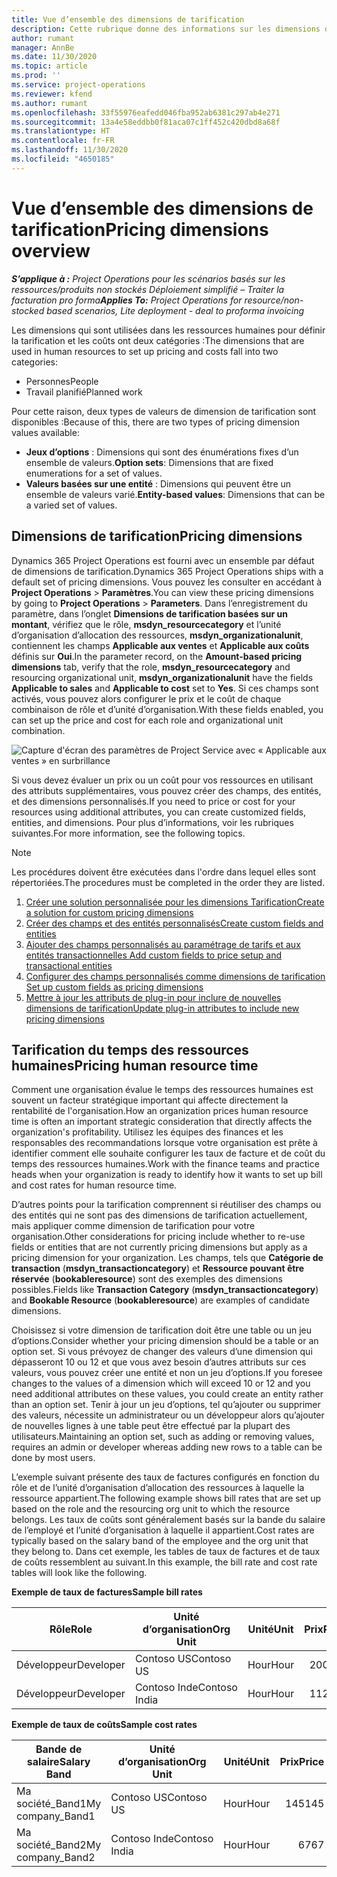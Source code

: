 ```yaml
---
title: Vue d’ensemble des dimensions de tarification
description: Cette rubrique donne des informations sur les dimensions de tarification dans Dynamics 365 Project Operations.
author: rumant
manager: AnnBe
ms.date: 11/30/2020
ms.topic: article
ms.prod: ''
ms.service: project-operations
ms.reviewer: kfend
ms.author: rumant
ms.openlocfilehash: 33f55976eafedd046fba952ab6381c297ab4e271
ms.sourcegitcommit: 13a4e58eddbb0f81aca07c1ff452c420dbd8a68f
ms.translationtype: HT
ms.contentlocale: fr-FR
ms.lasthandoff: 11/30/2020
ms.locfileid: "4650185"
---
```

# <a name="pricing-dimensions-overview"></a><span data-ttu-id="85183-103">Vue d’ensemble des dimensions de tarification</span><span class="sxs-lookup"><span data-stu-id="85183-103">Pricing dimensions overview</span></span>

<span data-ttu-id="85183-104">_**S’applique à :** Project Operations pour les scénarios basés sur les ressources/produits non stockés Déploiement simplifié – Traiter la facturation pro forma_</span><span class="sxs-lookup"><span data-stu-id="85183-104">_**Applies To:** Project Operations for resource/non-stocked based scenarios, Lite deployment - deal to proforma invoicing_</span></span>

<span data-ttu-id="85183-105">Les dimensions qui sont utilisées dans les ressources humaines pour définir la tarification et les coûts ont deux catégories :</span><span class="sxs-lookup"><span data-stu-id="85183-105">The dimensions that are used in human resources to set up pricing and costs fall into two categories:</span></span>

- <span data-ttu-id="85183-106">Personnes</span><span class="sxs-lookup"><span data-stu-id="85183-106">People</span></span>
- <span data-ttu-id="85183-107">Travail planifié</span><span class="sxs-lookup"><span data-stu-id="85183-107">Planned work</span></span>

<span data-ttu-id="85183-108">Pour cette raison, deux types de valeurs de dimension de tarification sont disponibles :</span><span class="sxs-lookup"><span data-stu-id="85183-108">Because of this, there are two types of pricing dimension values available:</span></span>

- <span data-ttu-id="85183-109">**Jeux d’options** : Dimensions qui sont des énumérations fixes d’un ensemble de valeurs.</span><span class="sxs-lookup"><span data-stu-id="85183-109">**Option sets**: Dimensions that are fixed enumerations for a set of values.</span></span>
- <span data-ttu-id="85183-110">**Valeurs basées sur une entité** : Dimensions qui peuvent être un ensemble de valeurs varié.</span><span class="sxs-lookup"><span data-stu-id="85183-110">**Entity-based values**: Dimensions that can be a varied set of values.</span></span>

## <a name="pricing-dimensions"></a><span data-ttu-id="85183-111">Dimensions de tarification</span><span class="sxs-lookup"><span data-stu-id="85183-111">Pricing dimensions</span></span>

<span data-ttu-id="85183-112">Dynamics 365 Project Operations est fourni avec un ensemble par défaut de dimensions de tarification.</span><span class="sxs-lookup"><span data-stu-id="85183-112">Dynamics 365 Project Operations ships with a default set of pricing dimensions.</span></span> <span data-ttu-id="85183-113">Vous pouvez les consulter en accédant à **Project Operations** > **Paramètres**.</span><span class="sxs-lookup"><span data-stu-id="85183-113">You can view these pricing dimensions by going to **Project Operations** > **Parameters**.</span></span> <span data-ttu-id="85183-114">Dans l’enregistrement du paramètre, dans l’onglet **Dimensions de tarification basées sur un montant**, vérifiez que le rôle, **msdyn_resourcecategory** et l’unité d’organisation d’allocation des ressources, **msdyn_organizationalunit**, contiennent les champs **Applicable aux ventes** et **Applicable aux coûts** définis sur **Oui**.</span><span class="sxs-lookup"><span data-stu-id="85183-114">In the parameter record, on the **Amount-based pricing dimensions** tab, verify that the role, **msdyn_resourcecategory** and resourcing organizational unit, **msdyn_organizationalunit** have the fields **Applicable to sales** and **Applicable to cost** set to **Yes**.</span></span> <span data-ttu-id="85183-115">Si ces champs sont activés, vous pouvez alors configurer le prix et le coût de chaque combinaison de rôle et d’unité d’organisation.</span><span class="sxs-lookup"><span data-stu-id="85183-115">With these fields enabled, you can set up the price and cost for each role and organizational unit combination.</span></span>

![Capture d'écran des paramètres de Project Service avec « Applicable aux ventes » en surbrillance](media/PS-OOB-parameters.png)

<span data-ttu-id="85183-117">Si vous devez évaluer un prix ou un coût pour vos ressources en utilisant des attributs supplémentaires, vous pouvez créer des champs, des entités, et des dimensions personnalisés.</span><span class="sxs-lookup"><span data-stu-id="85183-117">If you need to price or cost for your resources using additional attributes, you can create customized fields, entities, and dimensions.</span></span> <span data-ttu-id="85183-118">Pour plus d’informations, voir les rubriques suivantes.</span><span class="sxs-lookup"><span data-stu-id="85183-118">For more information, see the following topics.</span></span> 
  
  > [!NOTE]
  > <span data-ttu-id="85183-119">Les procédures doivent être exécutées dans l'ordre dans lequel elles sont répertoriées.</span><span class="sxs-lookup"><span data-stu-id="85183-119">The procedures must be completed in the order they are listed.</span></span>

1. [<span data-ttu-id="85183-120">Créer une solution personnalisée pour les dimensions Tarification</span><span class="sxs-lookup"><span data-stu-id="85183-120">Create a solution for custom pricing dimensions</span></span>](../sales/create-solution-custompd.md)
2. [<span data-ttu-id="85183-121">Créer des champs et des entités personnalisés</span><span class="sxs-lookup"><span data-stu-id="85183-121">Create custom fields and entities</span></span>](create-custom-fields-entities-pricing-dimensions.md)
3. [<span data-ttu-id="85183-122">Ajouter des champs personnalisés au paramétrage de tarifs et aux entités transactionnelles </span><span class="sxs-lookup"><span data-stu-id="85183-122">Add custom fields to price setup and transactional entities</span></span>](add-custom-fields-price-setup-transactional-entities.md)
4. [<span data-ttu-id="85183-123">Configurer des champs personnalisés comme dimensions de tarification </span><span class="sxs-lookup"><span data-stu-id="85183-123">Set up custom fields as pricing dimensions</span></span>](set-up-custom-fields-pricing-dimensions.md)
5. [<span data-ttu-id="85183-124">Mettre à jour les attributs de plug-in pour inclure de nouvelles dimensions de tarification</span><span class="sxs-lookup"><span data-stu-id="85183-124">Update plug-in attributes to include new pricing dimensions</span></span>](update-plugin-attributes-pd.md)


## <a name="pricing-human-resource-time"></a><span data-ttu-id="85183-125">Tarification du temps des ressources humaines</span><span class="sxs-lookup"><span data-stu-id="85183-125">Pricing human resource time</span></span>
<span data-ttu-id="85183-126">Comment une organisation évalue le temps des ressources humaines est souvent un facteur stratégique important qui affecte directement la rentabilité de l'organisation.</span><span class="sxs-lookup"><span data-stu-id="85183-126">How an organization prices human resource time is often an important strategic consideration that directly affects the organization's profitability.</span></span> <span data-ttu-id="85183-127">Utilisez les équipes des finances et les responsables des recommandations lorsque votre organisation est prête à identifier comment elle souhaite configurer les taux de facture et de coût du temps des ressources humaines.</span><span class="sxs-lookup"><span data-stu-id="85183-127">Work with the finance teams and practice heads when your organization is ready to identify how it wants to set up bill and cost rates for human resource time.</span></span>

<span data-ttu-id="85183-128">D’autres points pour la tarification comprennent si réutiliser des champs ou des entités qui ne sont pas des dimensions de tarification actuellement, mais appliquer comme dimension de tarification pour votre organisation.</span><span class="sxs-lookup"><span data-stu-id="85183-128">Other considerations for pricing include whether to re-use fields or entities that are not currently pricing dimensions but apply as a pricing dimension for your organization.</span></span> <span data-ttu-id="85183-129">Les champs, tels que **Catégorie de transaction** (**msdyn_transactioncategory**) et **Ressource pouvant être réservée** (**bookableresource**) sont des exemples des dimensions possibles.</span><span class="sxs-lookup"><span data-stu-id="85183-129">Fields like **Transaction Category** (**msdyn_transactioncategory**) and **Bookable Resource** (**bookableresource**) are examples of candidate dimensions.</span></span> 

<span data-ttu-id="85183-130">Choisissez si votre dimension de tarification doit être une table ou un jeu d’options.</span><span class="sxs-lookup"><span data-stu-id="85183-130">Consider whether your pricing dimension should be a table or an option set.</span></span> <span data-ttu-id="85183-131">Si vous prévoyez de changer des valeurs d’une dimension qui dépasseront 10 ou 12 et que vous avez besoin d’autres attributs sur ces valeurs, vous pouvez créer une entité et non un jeu d’options.</span><span class="sxs-lookup"><span data-stu-id="85183-131">If you foresee changes to the values of a dimension which will exceed 10 or 12 and you need additional attributes on these values, you could create an entity rather than an option set.</span></span> <span data-ttu-id="85183-132">Tenir à jour un jeu d’options, tel qu’ajouter ou supprimer des valeurs, nécessite un administrateur ou un développeur alors qu’ajouter de nouvelles lignes à une table peut être effectué par la plupart des utilisateurs.</span><span class="sxs-lookup"><span data-stu-id="85183-132">Maintaining an option set, such as adding or removing values, requires an admin or developer whereas adding new rows to a table can be done by most users.</span></span>

<span data-ttu-id="85183-133">L’exemple suivant présente des taux de factures configurés en fonction du rôle et de l’unité d’organisation d’allocation des ressources à laquelle la ressource appartient.</span><span class="sxs-lookup"><span data-stu-id="85183-133">The following example shows bill rates that are set up based on the role and the resourcing org unit to which the resource belongs.</span></span> <span data-ttu-id="85183-134">Les taux de coûts sont généralement basés sur la bande du salaire de l’employé et l’unité d’organisation à laquelle il appartient.</span><span class="sxs-lookup"><span data-stu-id="85183-134">Cost rates are typically based on the salary band of the employee and the org unit that they belong to.</span></span> <span data-ttu-id="85183-135">Dans cet exemple, les tables de taux de factures et de taux de coûts ressemblent au suivant.</span><span class="sxs-lookup"><span data-stu-id="85183-135">In this example, the bill rate and cost rate tables will look like the following.</span></span>

<span data-ttu-id="85183-136">**Exemple de taux de factures**</span><span class="sxs-lookup"><span data-stu-id="85183-136">**Sample bill rates**</span></span>

| <span data-ttu-id="85183-137">Rôle</span><span class="sxs-lookup"><span data-stu-id="85183-137">Role</span></span>        | <span data-ttu-id="85183-138">Unité d’organisation</span><span class="sxs-lookup"><span data-stu-id="85183-138">Org Unit</span></span>    |<span data-ttu-id="85183-139">Unité</span><span class="sxs-lookup"><span data-stu-id="85183-139">Unit</span></span>      |<span data-ttu-id="85183-140">Prix</span><span class="sxs-lookup"><span data-stu-id="85183-140">Price</span></span>      |<span data-ttu-id="85183-141">Devise</span><span class="sxs-lookup"><span data-stu-id="85183-141">Currency</span></span>  |
| ------------|-------------|----------|----------:|----------|
| <span data-ttu-id="85183-142">Développeur</span><span class="sxs-lookup"><span data-stu-id="85183-142">Developer</span></span>   | <span data-ttu-id="85183-143">Contoso US</span><span class="sxs-lookup"><span data-stu-id="85183-143">Contoso US</span></span>  |<span data-ttu-id="85183-144">Hour</span><span class="sxs-lookup"><span data-stu-id="85183-144">Hour</span></span> | <span data-ttu-id="85183-145">200</span><span class="sxs-lookup"><span data-stu-id="85183-145">200</span></span>|<span data-ttu-id="85183-146">USD</span><span class="sxs-lookup"><span data-stu-id="85183-146">USD</span></span>     |
| <span data-ttu-id="85183-147">Développeur</span><span class="sxs-lookup"><span data-stu-id="85183-147">Developer</span></span>   | <span data-ttu-id="85183-148">Contoso Inde</span><span class="sxs-lookup"><span data-stu-id="85183-148">Contoso India</span></span> |<span data-ttu-id="85183-149">Hour</span><span class="sxs-lookup"><span data-stu-id="85183-149">Hour</span></span>|   <span data-ttu-id="85183-150">112</span><span class="sxs-lookup"><span data-stu-id="85183-150">112</span></span>|<span data-ttu-id="85183-151">USD</span><span class="sxs-lookup"><span data-stu-id="85183-151">USD</span></span>     |


<span data-ttu-id="85183-152">**Exemple de taux de coûts**</span><span class="sxs-lookup"><span data-stu-id="85183-152">**Sample cost rates**</span></span>

| <span data-ttu-id="85183-153">Bande de salaire</span><span class="sxs-lookup"><span data-stu-id="85183-153">Salary Band</span></span>     | <span data-ttu-id="85183-154">Unité d’organisation</span><span class="sxs-lookup"><span data-stu-id="85183-154">Org Unit</span></span>    |<span data-ttu-id="85183-155">Unité</span><span class="sxs-lookup"><span data-stu-id="85183-155">Unit</span></span>      |<span data-ttu-id="85183-156">Prix</span><span class="sxs-lookup"><span data-stu-id="85183-156">Price</span></span>      |<span data-ttu-id="85183-157">Devise</span><span class="sxs-lookup"><span data-stu-id="85183-157">Currency</span></span>  |
| ----------------|-------------|----------|----------:|----------|
| <span data-ttu-id="85183-158">Ma société_Band1</span><span class="sxs-lookup"><span data-stu-id="85183-158">My company_Band1</span></span> | <span data-ttu-id="85183-159">Contoso US</span><span class="sxs-lookup"><span data-stu-id="85183-159">Contoso US</span></span>  |<span data-ttu-id="85183-160">Hour</span><span class="sxs-lookup"><span data-stu-id="85183-160">Hour</span></span> | <span data-ttu-id="85183-161">145</span><span class="sxs-lookup"><span data-stu-id="85183-161">145</span></span>|<span data-ttu-id="85183-162">USD</span><span class="sxs-lookup"><span data-stu-id="85183-162">USD</span></span>     |
| <span data-ttu-id="85183-163">Ma société_Band2</span><span class="sxs-lookup"><span data-stu-id="85183-163">My company_Band2</span></span> | <span data-ttu-id="85183-164">Contoso Inde</span><span class="sxs-lookup"><span data-stu-id="85183-164">Contoso India</span></span> |<span data-ttu-id="85183-165">Hour</span><span class="sxs-lookup"><span data-stu-id="85183-165">Hour</span></span>|   <span data-ttu-id="85183-166">67</span><span class="sxs-lookup"><span data-stu-id="85183-166">67</span></span>|<span data-ttu-id="85183-167">USD</span><span class="sxs-lookup"><span data-stu-id="85183-167">USD</span></span>     |
